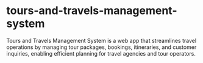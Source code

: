 # tours-and-travels-management-system
Tours and Travels Management System is a web app that streamlines travel operations by managing tour packages, bookings, itineraries, and customer inquiries, enabling efficient planning for travel agencies and tour operators.
